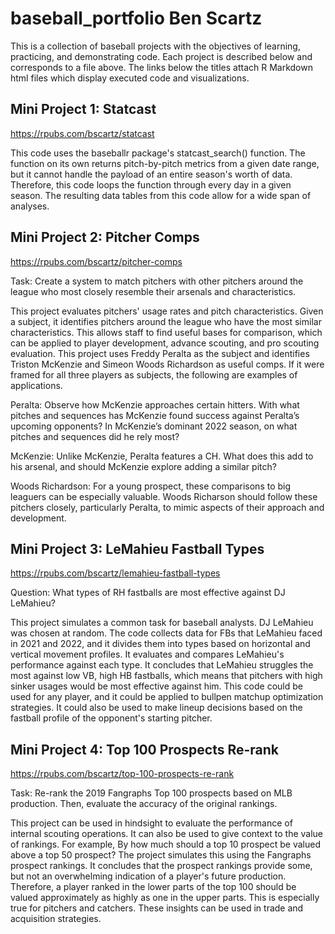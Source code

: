 # baseball_portfolio Ben Scartz
This is a collection of baseball projects with the objectives of learning, practicing, and demonstrating code. Each project is described below and corresponds to a file above. The links below the titles attach R Markdown html files which display executed code and visualizations. 

## Mini Project 1: Statcast
https://rpubs.com/bscartz/statcast

This code uses the baseballr package's statcast_search() function. The function on its own returns pitch-by-pitch metrics from a given date range, but it cannot handle the payload of an entire season's worth of data. Therefore, this code loops the function through every day in a given season. The resulting data tables from this code allow for a wide span of analyses.

## Mini Project 2: Pitcher Comps
https://rpubs.com/bscartz/pitcher-comps

Task: Create a system to match pitchers with other pitchers around the league who most closely resemble their arsenals and characteristics.

This project evaluates pitchers' usage rates and pitch characteristics. Given a subject, it identifies pitchers around the league who have the most similar characteristics. This allows staff to find useful bases for comparison, which can be applied to player development, advance scouting, and pro scouting evaluation. This project uses Freddy Peralta as the subject and identifies Triston McKenzie and Simeon Woods Richardson as useful comps. If it were framed for all three players as subjects, the following are examples of applications.

Peralta: Observe how McKenzie approaches certain hitters. With what pitches and sequences has McKenzie found success against Peralta’s upcoming opponents? In McKenzie’s dominant 2022 season, on what pitches and sequences did he rely most?

McKenzie: Unlike McKenzie, Peralta features a CH. What does this add to his arsenal, and should McKenzie explore adding a similar pitch?

Woods Richardson: For a young prospect, these comparisons to big leaguers can be especially valuable. Woods Richarson should follow these pitchers closely, particularly Peralta, to mimic aspects of their approach and development.

## Mini Project 3: LeMahieu Fastball Types
https://rpubs.com/bscartz/lemahieu-fastball-types

Question: What types of RH fastballs are most effective against DJ LeMahieu?

This project simulates a common task for baseball analysts. DJ LeMahieu was chosen at random. The code collects data for FBs that LeMahieu faced in 2021 and 2022, and it divides them into types based on horizontal and vertical movement profiles. It evaluates and compares LeMahieu's performance against each type. It concludes that LeMahieu struggles the most against low VB, high HB fastballs, which means that pitchers with high sinker usages would be most effective against him. This code could be used for any player, and it could be applied to bullpen matchup optimization strategies. It could also be used to make lineup decisions based on the fastball profile of the opponent's starting pitcher.

## Mini Project 4: Top 100 Prospects Re-rank
https://rpubs.com/bscartz/top-100-prospects-re-rank

Task: Re-rank the 2019 Fangraphs Top 100 prospects based on MLB production. Then, evaluate the accuracy of the original rankings.

This project can be used in hindsight to evaluate the performance of internal scouting operations. It can also be used to give context to the value of rankings. For example, By how much should a top 10 prospect be valued above a top 50 prospect? The project simulates this using the Fangraphs prospect rankings. It concludes that the prospect rankings provide some, but not an overwhelming indication of a player's future production. Therefore, a player ranked in the lower parts of the top 100 should be valued approximately as highly as one in the upper parts. This is especially true for pitchers and catchers. These insights can be used in trade and acquisition strategies.

